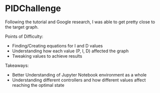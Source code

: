 # PIDChallenge
Following the tutorial and Google research, I was able to get pretty close to the target graph. 

Points of Difficulty: 
- Finding/Creating equations for I and D values
- Understanding how each value (P, I, D) affected the graph
- Tweaking values to achieve results

Takeaways:
- Better Understanding of Jupyter Notebook environment as a whole
- Understanding different controllers and how different values affect reaching the optimal state
